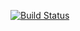[![Build Status](https://ci.consulo.io/buildStatus/icon?job=consulo-testng)](https://ci.consulo.io/job/consulo-testng/)